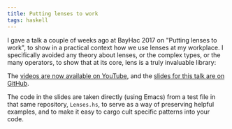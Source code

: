 ```yaml
---
title: Putting lenses to work
tags: haskell
---
```


I gave a talk a couple of weeks ago at BayHac 2017 on "Putting lenses to
work", to show in a practical context how we use lenses at my workplace. I
specifically avoided any theory about lenses, or the complex types, or the
many operators, to show that at its core, lens is a truly invaluable library:

The
[videos are now available on YouTube](https://www.youtube.com/watch?v=QZy4Yml3LTY),
and
the
[slides for this talk are on GitHub](https://github.com/jwiegley/putting-lenses-to-work).
    
The code in the slides are taken directly (using Emacs) from a test file in
that same repository, `Lenses.hs`, to serve as a way of preserving helpful
examples, and to make it easy to cargo cult specific patterns into your code.
